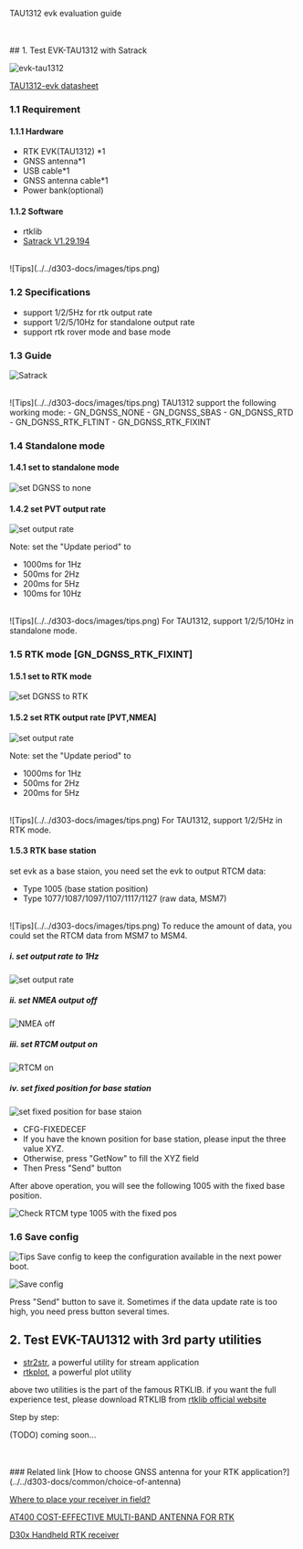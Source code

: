 <span class="markdown-body-normal-header">TAU1312 evk evaluation guide
</span>
<br>

<br>
<br>
## 1. Test EVK-TAU1312 with Satrack


![evk-tau1312](../images/tau1312-evk/evk-view.png)


[TAU1312-evk datasheet](../files/T-5-1906-011-Tiny_EVK-User-Manual-V1.0.pdf)

### 1.1 Requirement

#### 1.1.1 Hardware
* RTK EVK(TAU1312) *1
* GNSS antenna*1
* USB cable*1
* GNSS antenna cable*1
* Power bank(optional)

#### 1.1.2 Software
* rtklib 
* [Satrack V1.29.194](../files/Satrack_client_V1.29.194.rar) 


<br>
![Tips](../../d303-docs/images/tips.png)


<br>

### 1.2 Specifications

- support 1/2/5Hz for rtk output rate
- support 1/2/5/10Hz for standalone output rate
- support rtk rover mode and base mode

### 1.3 Guide
![Satrack](../images/tau1312-evk/main.png)


<br>
![Tips](../../d303-docs/images/tips.png)
TAU1312 support the following working mode:
- GN_DGNSS_NONE
- GN_DGNSS_SBAS
- GN_DGNSS_RTD
- GN_DGNSS_RTK_FLTINT
- GN_DGNSS_RTK_FIXINT


### 1.4 Standalone mode

#### 1.4.1 set to standalone mode

![set DGNSS to none](../images/tau1312-evk-cfg-dgnss.png)

#### 1.4.2 set PVT output rate
![set output rate](../images/tau1312-evk/set-output-rate.png)


Note: set the "Update period" to
- 1000ms for 1Hz
- 500ms  for 2Hz
- 200ms  for 5Hz
- 100ms  for 10Hz

<br>
![Tips](../../d303-docs/images/tips.png)
For TAU1312, support 1/2/5/10Hz in standalone mode.

### 1.5 RTK mode [GN_DGNSS_RTK_FIXINT]

#### 1.5.1 set to RTK mode


![set DGNSS to RTK](../images/tau1312-evk/set-dgnss-mode-rtk.png)

#### 1.5.2 set RTK output rate [PVT,NMEA]

![set output rate](../images/tau1312-evk/set-output-rate.png)


Note: set the "Update period" to
- 1000ms for 1Hz
- 500ms  for 2Hz
- 200ms  for 5Hz

<br>
![Tips](../../d303-docs/images/tips.png)
For TAU1312, support 1/2/5Hz in RTK mode.

#### 1.5.3 RTK base station
set evk as a base staion, you need set the evk to output RTCM data:
- Type 1005 (base station position)
- Type 1077/1087/1097/1107/1117/1127 (raw data, MSM7)

<br>
![Tips](../../d303-docs/images/tips.png)
To reduce the amount of data, you could set the RTCM data from MSM7 to MSM4.

##### i. set output rate to 1Hz
![set output rate](../images/tau1312-evk/set-output-rate.png)

##### ii. set NMEA output off
![NMEA off](../images/tau1312-evk/nmea-off.png)


##### iii. set RTCM output on
![RTCM on](../images/tau1312-evk/set-base-rtcm-output.png)

##### iv. set fixed position for base station
![set fixed position for base staion](../images/tau1312-evk/set-base-fixed-pos.png)
- CFG-FIXEDECEF
- If you have the known position for base station, please input the three value XYZ. 
- Otherwise, press "GetNow" to fill the XYZ field
- Then Press "Send" button

After above operation, you will see the following 1005 with the fixed base position.

![Check RTCM type 1005 with the fixed pos](../images/tau1312-evk/set-rtcm-1005-fixed-pos.png)

### 1.6 Save config

![Tips](../../d303-docs/images/tips.png)
Save config to keep the configuration available in the next power boot.

![Save config](../images/tau1312-evk/save-config.png)

Press "Send" button to save it.
Sometimes if the data update rate is too high, you need press button several times.


## 2. Test EVK-TAU1312 with 3rd party utilities

- [str2str](../files/strsvr.zip), a powerful utility for stream application
- [rtkplot](../files/rtkplot.zip), a powerful plot utility

above two utilities is the part of the famous RTKLIB.
if you want the full experience test, please download RTKLIB from [rtklib official website](https://www.rtklib.com)

Step by step:

(TODO) coming soon...


<br>
<br>
### Related link  
 [How to choose GNSS antenna for your RTK application?](../../d303-docs/common/choice-of-antenna) 


 [Where to place your receiver in field?](../../d303-docs/common/about-rtk/#where-to-place-your-rtk-receiver) 


 [AT400 COST-EFFECTIVE MULTI-BAND ANTENNA FOR RTK](https://www.datagnss.com/products/at400-multi-band-antenna-for-rtk) 


 [D30x Handheld RTK receiver](../../d303-docs/)



